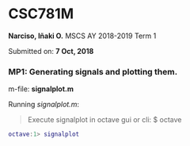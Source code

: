 # CSC781M

**Narciso, Iñaki O.**
MSCS
AY 2018-2019 Term 1

Submitted on:
**7 Oct, 2018**

### MP1: Generating signals and plotting them.

m-file: **signalplot.m**

Running _signalplot.m_:
> Execute signalplot in octave gui or cli:
> $ octave
```matlab
octave:1> signalplot
```